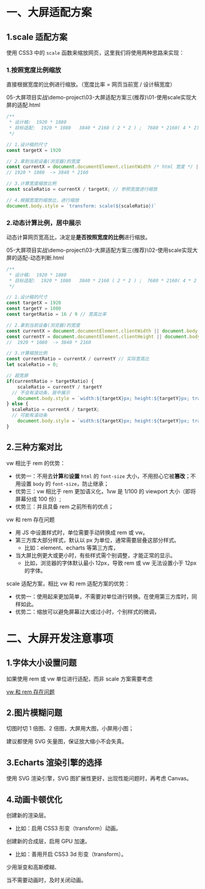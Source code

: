 # 一、大屏适配方案

## 1.scale 适配方案

使用 CSS3 中的 `scale` 函数来缩放网页，这里我们将使用两种思路来实现：

### 1.按照宽度比例缩放

直接根据宽度的比例进行缩放。（宽度比率 = 网页当前宽 / 设计稿宽度）

05-大屏项目实战\demo-project\03-大屏适配方案三(推荐)\01-使用scale实现大屏的适配.html

```js
/**
 * 设计稿:  1920 * 1080
 * 目标适配:  1920 * 1080   3840 * 2160 ( 2 * 2 ) ;  7680 * 2160( 4 * 2)
 */

// 1.设计稿的尺寸
const targetX = 1920

// 2.拿到当前设备(浏览器)的宽度
const currentX = document.documentElement.clientWidth /* html 宽度 */ || document.body.clientWidth /* body 宽度 */
// 1920 * 1080  -> 3840 * 2160

// 3.计算宽度缩放比例
const scaleRatio = currentX / targetX; // 参照宽度进行缩放

// 4.根据宽度的缩放比，进行缩放
document.body.style = `transform: scale(${scaleRatio})`
```

### 2.动态计算比例，居中展示

动态计算网页宽高比，决定是**是否按照宽度的比例**进行缩放。

05-大屏项目实战\demo-project\03-大屏适配方案三(推荐)\02-使用scale实现大屏的适配-动态判断.html

```js
/**
 * 设计稿:  1920 * 1080
 * 目标适配:  1920 * 1080   3840 * 2160 ( 2 * 2 ) ;  7680 * 2160( 4 * 2 )
 */

// 1.设计稿的尺寸
const targetX = 1920
const targetY = 1080
const targetRatio = 16 / 9 // 宽高比率

// 2.拿到当前设备(浏览器)的宽度
const currentX = document.documentElement.clientWidth || document.body.clientWidth
const currentY = document.documentElement.clientHeight || document.body.clientHeight
//  1920 * 1080  -> 3840 * 2160

// 3.计算缩放比例
const currentRatio = currentX / currentY // 实际宽高比
let scaleRatio = 0;

// 超宽屏
if(currentRatio > targetRatio) {
	scaleRatio = currentY / targetY
  // 不会有滚动条，居中展示
	document.body.style = `width:${targetX}px; height:${targetY}px; transform: scale(${scaleRatio}) translateX(-50%); left: 50%`
} else {
  scaleRatio = currentX / targetX;
  // 可能有滚动条
	document.body.style = `width:${targetX}px; height:${targetY}px; transform: scale(${scaleRatio})`
}
```

## 2.三种方案对比

vw 相比于 rem 的优势：
- 优势一：不用去**计算**和**设置** `html` 的 `font-size` 大小，不用担心它被**篡改**；不用设置 `body` 的 `font-size`，防止继承；
- 优势三：vw 相比于 rem 更加语义化，1vw 是 1/100 的 viewport 大小（即将屏幕分成 100 份）;
- 优势三：并且具备 rem 之前所有的优点；

vw 和 rem 存在问题
- 用 JS 中设置样式时，单位需要手动转换成 rem 或 vw。
- 第三方库大部分样式，默认以 px 为单位，通常需要层叠这部分样式。
  - 比如：element、echarts 等第三方库，
- 当大屏比例更大或更小时，有些样式需个别调整，才能正常的显示。
  - 比如，浏览器的字体默认最小 12px，导致 rem 或 vw 无法设置小于 12px 的字体。

scale 适配方案，相比 vw 和 rem 适配方案的优势：
- 优势一：使用起来更加简单，不需要对单位进行转换。在使用第三方库时，同样如此。
- 优势二：缩放可以避免屏幕过大或过小时，个别样式的微调，

# 二、大屏开发注意事项


## 1.字体大小设置问题

如果使用 rem 或 vw 单位进行适配，而非 scale 方案需要考虑

[vw 和 rem 存在问题](##2.三种方案对比)

## 2.图片模糊问题

切图时切 1 倍图、2 倍图，大屏用大图，小屏用小图；

建议都使用 SVG 矢量图，保证放大缩小不会失真。

## 3.Echarts 渲染引擎的选择

使用 SVG 渲染引擎，SVG 图扩展性更好，出现性能问题时，再考虑 Canvas。

## 4.动画卡顿优化

创建新的渲染层。

- 比如：启用 CSS3 形变（transform）动画。

创建新的合成层，启用 GPU 加速。

- 比如：善用开启 CSS3 3d 形变（transform）。

少用渐变和高斯模糊、

当不需要动画时，及时关闭动画。
